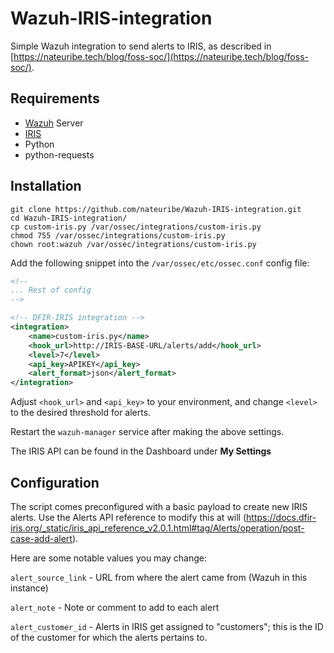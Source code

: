 # Wazuh-IRIS-integration
Simple Wazuh integration to send alerts to IRIS, as described in [https://nateuribe.tech/blog/foss-soc/](https://nateuribe.tech/blog/foss-soc/).

## Requirements
- [Wazuh](https://github.com/wazuh/wazuh) Server
- [IRIS](https://github.com/dfir-iris/iris-web)
- Python
- python-requests

## Installation
```
git clone https://github.com/nateuribe/Wazuh-IRIS-integration.git
cd Wazuh-IRIS-integration/
cp custom-iris.py /var/ossec/integrations/custom-iris.py
chmod 755 /var/ossec/integrations/custom-iris.py
chown root:wazuh /var/ossec/integrations/custom-iris.py
```
Add the following snippet into the `/var/ossec/etc/ossec.conf` config file:
```xml
<!--
... Rest of config
-->

<!-- DFIR-IRIS integration -->
<integration>
    <name>custom-iris.py</name>
    <hook_url>http://IRIS-BASE-URL/alerts/add</hook_url>
    <level>7</level>
    <api_key>APIKEY</api_key>
    <alert_format>json</alert_format>
</integration>
```
Adjust `<hook_url>` and `<api_key>` to your environment, and change `<level>` to the desired threshold for alerts.

Restart the `wazuh-manager` service after making the above settings.

The IRIS API can be found in the Dashboard under **My Settings**

## Configuration
The script comes preconfigured with a basic payload to create new IRIS alerts.
Use the Alerts API reference to modify this at will (https://docs.dfir-iris.org/_static/iris_api_reference_v2.0.1.html#tag/Alerts/operation/post-case-add-alert).

Here are some notable values you may change:

`alert_source_link` - URL from where the alert came from (Wazuh in this instance)

`alert_note` - Note or comment to add to each alert

`alert_customer_id` - Alerts in IRIS get assigned to "customers"; this is the ID of the customer for which the alerts pertains to.
